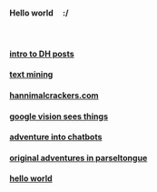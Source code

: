 #### Hello world &nbsp; &nbsp; :/
&nbsp;

#### [intro to DH posts](./posts/006_DHUM_70000.md)

#### [text mining](./posts/006_praxis_textmining.md)

#### [hannimalcrackers.com](./posts/005_hannimalcrackers.md)

#### [google vision sees things](./posts/004_googlevision.md)

#### [adventure into chatbots](./posts/002_chatbot.md)

#### [original adventures in parseltongue](./posts/001_parseltongue.md)

#### [hello world](./posts/000_helloworld.md)

